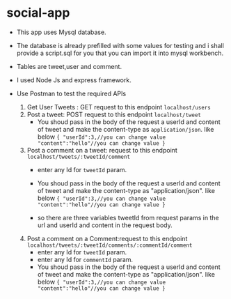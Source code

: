 # social-app

- This app uses Mysql database.
- The database is already prefilled with some values for testing and i shall provide a script.sql for you that you can import it into mysql workbench.
- Tables are tweet,user and comment.
- I used Node Js and express framework.
- Use Postman to test the required APIs

  1. Get User Tweets : GET request to this endpoint `localhost/users`
  2. Post a tweet: POST request to this endpoint `localhost/tweet`
     - You shoud pass in the body of the request a userId and content of tweet  and make the content-type as `application/json`. like below
      `{
         "userId":3,//you can change value
         "content":"hello"//you can change value
      }`
  3. Post a comment on a tweet: request to this endpoint `localhost/tweets/:tweetId/comment`
     - enter any Id for `tweetId` param.
     - You shoud pass in the body of the request a userId and content of tweet  and make the content-type as "application/json". like below
     `{
         "userId":3,//you can change value
         "content":"hello"//you can change value
      }`
      
     - so there are three variables tweetId from request params in the url and userId and content in the request body.  
  4. Post a comment on a Comment:request to this endpoint `localhost/tweets/:tweetId/comments/:commentId/comment`
     - enter any Id for `tweetId` param.
     - enter any Id for `commentId` param.
     - You shoud pass in the body of the request a userId and content of tweet  and make the content-type as "application/json". like below
     `{
         "userId":3,//you can change value
         "content":"hello"//you can change value
      }`
